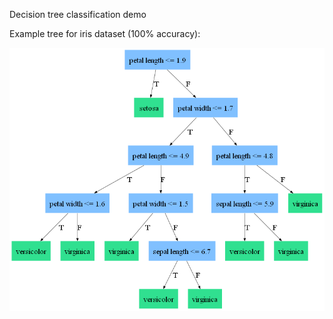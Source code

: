 Decision tree classification demo

Example tree for iris dataset (100% accuracy):

![](best_tree_iris_data.png)
